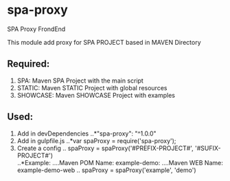 # spa-proxy
SPA Proxy FrondEnd

This module add proxy for SPA PROJECT based in MAVEN Directory

## Required:

1. SPA: Maven SPA Project with the main script
2. STATIC: Maven STATIC Project with global resources
3. SHOWCASE: Maven SHOWCASE Project with examples

## Used:

1. Add in devDependencies
..*"spa-proxy": "^1.0.0"
2. Add in gulpfile.js
..*var spaProxy = require('spa-proxy');
3. Create a config 
.. spaProxy = spaProxy('#PREFIX-PROJECT#', '#SUFIX-PROJECT#')  
..*Example: 
....Maven POM Name: example-demo: 
....Maven WEB Name: example-demo-web 
.. spaProxy = spaProxy('example', 'demo')



